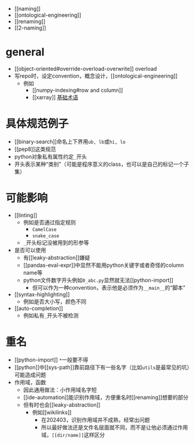 - [[naming]]
- [[ontological-engineering]]
- [[renaming]]
- [[2-naming]]
# general
- [[object-oriented#override-overload-overwrite]] overload
- 写repo时，设定convention，概念设计，[[ontological-engineering]]
  - 例如
    - [[numpy-indexing#row and column]]
    - [[xarray]] [基础术语](https://docs.xarray.dev/en/stable/user-guide/terminology.html#term-Broadcasting)
# 具体规范例子
- [[binary-search]]命名上下界用`ub, lb`或`hi, lo`
- [[pep8]]这类规范
- python对象私有属性约定`_`开头
- 开头表示某种“类别”（可能是程序意义的class，也可以是自己的标记一个子集）
# 可能影响
- [[linting]]
  - 例如是否通过指定规则
    - `CamelCase`
    - `snake_case`
  - `_`开头标记没被用到的形参等
- 是否可以使用
  - 有[[leaky-abstraction]]嫌疑
  - [[pandas-eval-expr]]中显然不能用python关键字或者奇怪的column name等
  - python文件数字开头例如`0_abc.py`显然就无法[[python-import]]
    - 但可以作为一种convention，表示他是必须作为`__main__`的“脚本”
- [[syntax-highlighting]]
  - 例如是否大小写，颜色不同
- [[auto-completion]]
  - 例如私有`_`开头不被检测
# 重名
- [[python-import]] `*`一般要不得
- [[python]]中[[sys-path]]靠前路径下有一些名字（比如`utils`是最常见的坑）可能造成问题
- 作用域，函数
  - 因此通用做法：小作用域名字短
  - [[ide-automation]]能识别作用域，方便重名时[[renaming]]想要的部分
  - 但有时也会[[leaky-abstraction]]
    - 例如[[wikilinks]]
      - 在202403，识别作用域并不成熟，经常出问题
      - 所以最好做法还是文件名层面就不同，而不是让他必须通过作用域，`[[dir/name]]`这样区分